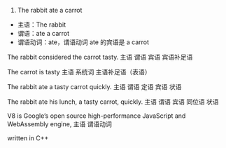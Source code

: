 1. The rabbit ate a carrot

- 主语：The rabbit
- 谓语：ate a carrot
- 谓语动词：ate，谓语动词 ate 的宾语是 a carrot

The rabbit considered the carrot tasty.
主语        谓语       宾语        宾语补足语

The carrot is        tasty
主语        系统词     主语补足语（表语）

The rabbit ate    a tasty carrot quickly.
主语        谓语   定语     宾语    状语

The rabbit ate   his lunch, a tasty carrot, quickly.
主语        谓语  宾语        同位语           状语



V8    is       Google’s open source high-performance JavaScript and WebAssembly engine,
主语   谓语动词

written in C++


